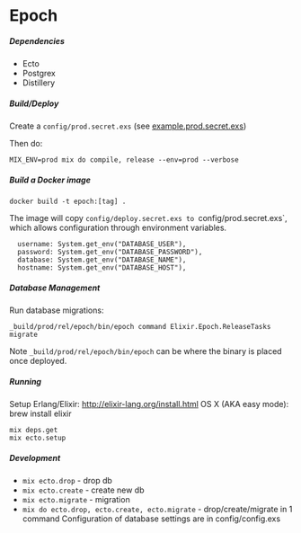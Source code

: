 # Epoch

##### Dependencies

* Ecto
* Postgrex
* Distillery

##### Build/Deploy

Create a `config/prod.secret.exs` (see
[example.prod.secret.exs](./config/example.prod.secret.exs))

Then do:

`MIX_ENV=prod mix do compile, release --env=prod --verbose`

##### Build a Docker image

`docker build -t epoch:[tag] .`

The image will copy `config/deploy.secret.exs to `config/prod.secret.exs`, which
allows configuration through environment variables.

```
  username: System.get_env("DATABASE_USER"),
  password: System.get_env("DATABASE_PASSWORD"),
  database: System.get_env("DATABASE_NAME"),
  hostname: System.get_env("DATABASE_HOST"),
```

##### Database Management

Run database migrations:

`_build/prod/rel/epoch/bin/epoch command Elixir.Epoch.ReleaseTasks migrate`

Note `_build/prod/rel/epoch/bin/epoch` can be where the binary is placed once
deployed.

##### Running

Setup Erlang/Elixir: http://elixir-lang.org/install.html
OS X (AKA easy mode): brew install elixir

```
mix deps.get
mix ecto.setup
```

##### Development

 * `mix ecto.drop` - drop db
 * `mix ecto.create` - create new db
 * `mix ecto.migrate` - migration
 * `mix do ecto.drop, ecto.create, ecto.migrate` - drop/create/migrate in 1
   command
Configuration of database settings are in config/config.exs
